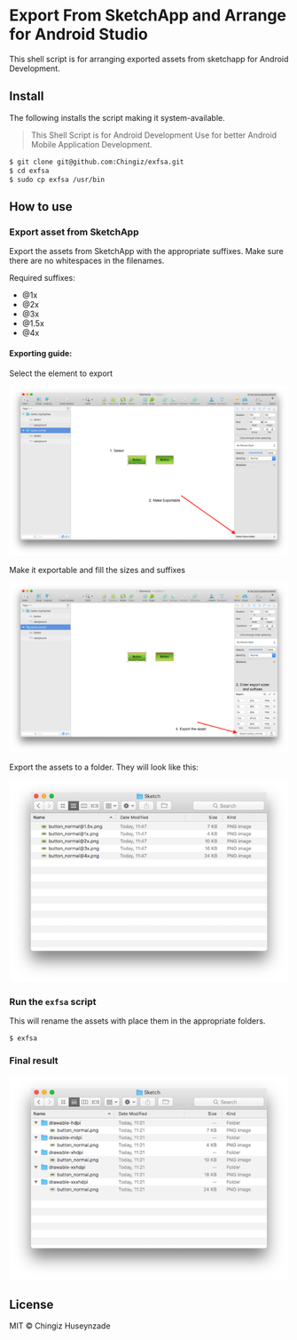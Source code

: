 # Export From SketchApp and Arrange for Android Studio

This shell script is for arranging exported assets from sketchapp for Android Development.

## Install

The following installs the script making it system-available.

> This Shell Script is for Android Development Use for better Android Mobile Application Development.

```
$ git clone git@github.com:Chingiz/exfsa.git
$ cd exfsa
$ sudo cp exfsa /usr/bin
```

## How to use

### Export asset from SketchApp

Export the assets from SketchApp with the appropriate suffixes. 
Make sure there are no whitespaces in the filenames.

Required suffixes:
- @1x
- @2x
- @3x
- @1.5x
- @4x

#### Exporting guide:

Select the element to export

![Selected Element](/screenshots/selection.png?raw=true  "Selected Element")

Make it exportable and fill the sizes and suffixes

![Exported Settings](/screenshots/settings.png?raw=true  "Exported Settings")

Export the assets to a folder. They will look like this:

![Exported Assets](/screenshots/assets.png?raw=true  "Exported Assets")

### Run the `exfsa` script

This will rename the assets with place them in the appropriate folders.

```
$ exfsa
```

### Final result

![Final Result](/screenshots/final.png?raw=true  "Final Result")

## License
MIT © Chingiz Huseynzade
